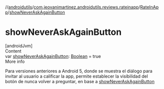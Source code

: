 //[androidutils](../../index.md)/[com.jeovanimartinez.androidutils.reviews.rateinapp](../index.md)/[RateInApp](index.md)/[showNeverAskAgainButton](show-never-ask-again-button.md)



# showNeverAskAgainButton  
[androidJvm]  
Content  
var [showNeverAskAgainButton](show-never-ask-again-button.md): [Boolean](https://kotlinlang.org/api/latest/jvm/stdlib/kotlin/-boolean/index.html) = true  
More info  


Para versiones anteriores a Android 5, donde se muestra el diálogo para invitar al usuario a calificar la app, permite establecer la visibilidad del botón de nunca volver a preguntar, en base a [showNeverAskAgainButton](show-never-ask-again-button.md)

  




